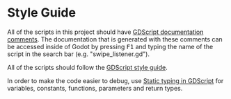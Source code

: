 # Style Guide

All of the scripts in this project should have [GDScript documentation comments](https://docs.godotengine.org/en/stable/tutorials/scripting/gdscript/gdscript_documentation_comments.html). The documentation that is generated with these comments can be accessed inside of Godot by pressing <kbd>F1</kbd> and typing the name of the script in the search bar (e.g. "swipe_listener.gd").  

All of the scripts should follow the [GDScript style guide](https://docs.godotengine.org/en/stable/tutorials/scripting/gdscript/gdscript_styleguide.html).

In order to make the code easier to debug, use [Static typing in GDScript](https://docs.godotengine.org/en/stable/tutorials/scripting/gdscript/static_typing.html) for variables, constants, functions, parameters and return types.
